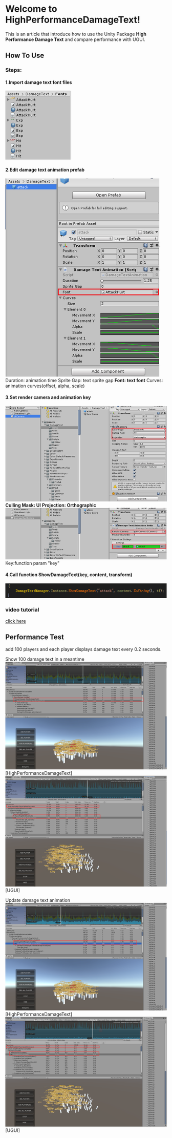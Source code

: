 # Welcome to HighPerformanceDamageText!

This is an article that introduce how to use the Unity Package **High Performance Damage Text** and compare performance with UGUI.

## How To Use

### Steps:
#### 1.Import damage text font files
![import_font_file](https://github.com/heikun288/HighPerformanceDamageText-Unity3D/blob/master/pic/import_fonts.png)
#### 2.Edit damage text animation prefab
![edit_animation_prefab](https://github.com/heikun288/HighPerformanceDamageText-Unity3D/blob/master/pic/edit_animation_prefab.png)
Duration:	animation time
Sprite Gap:	text sprite gap
**Font:		text font**
Curves:		animation curves(offset, alpha, scale)
#### 3.Set render camera and animation key
![animation_setting](https://github.com/heikun288/HighPerformanceDamageText-Unity3D/blob/master/pic/render_camera.png)
**Culling Mask:	UI**
**Projection:		Orthographic**
![animation_setting](https://github.com/heikun288/HighPerformanceDamageText-Unity3D/blob/master/pic/animation_setting.png)
Key:function param "key"
#### 4.Call function ShowDamageText(key, content, transform)
![call_function](https://github.com/heikun288/HighPerformanceDamageText-Unity3D/blob/master/pic/call.png)

### video  tutorial
[click here](http://www.baidu.com)


## Performance Test
add 100 players and each player displays damage text every 0.2 seconds.

Show 100 damage text in a meantime
![call_function](https://github.com/heikun288/HighPerformanceDamageText-Unity3D/blob/master/pic/show_damage_100.png)[HighPerformanceDamageText]
![call_function](https://github.com/heikun288/HighPerformanceDamageText-Unity3D/blob/master/pic/show_damage_100_ugui.png)[UGUI]

Update damage text animation
![call_function](https://github.com/heikun288/HighPerformanceDamageText-Unity3D/blob/master/pic/update_animation.png)[HighPerformanceDamageText]
![call_function](https://github.com/heikun288/HighPerformanceDamageText-Unity3D/blob/master/pic/update_animation_ugui.png)[UGUI]